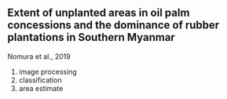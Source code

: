## Extent of unplanted areas in oil palm concessions and the dominance of rubber plantations in Southern Myanmar
Nomura et al., 2019

1. image processing
2. classification
3. area estimate
